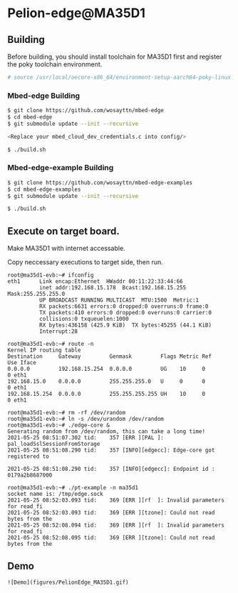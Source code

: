 # Pelion-edge@MA35D1

## Building

Before building, you should install toolchain for MA35D1 first and register the poky toolchain environment.

```bash
# source /usr/local/oecore-x86_64/environment-setup-aarch64-poky-linux
```

### Mbed-edge Building

```bash
$ git clone https://github.com/wosayttn/mbed-edge
$ cd mbed-edge
$ git submodule update --init --recursive

<Replace your mbed_cloud_dev_credentials.c into config/>

$ ./build.sh
```

### Mbed-edge-example Building

```bash
$ git clone https://github.com/wosayttn/mbed-edge-examples
$ cd mbed-edge-examples
$ git submodule update --init --recursive

$ ./build.sh
```

## Execute on target board.

Make MA35D1 with internet accessable.

Copy neccessary executions to target side, then run.


```
root@ma35d1-evb:~# ifconfig
eth1      Link encap:Ethernet  HWaddr 00:11:22:33:44:66
          inet addr:192.168.15.178  Bcast:192.168.15.255  Mask:255.255.255.0
          UP BROADCAST RUNNING MULTICAST  MTU:1500  Metric:1
          RX packets:6631 errors:0 dropped:0 overruns:0 frame:0
          TX packets:410 errors:0 dropped:0 overruns:0 carrier:0
          collisions:0 txqueuelen:1000
          RX bytes:436158 (425.9 KiB)  TX bytes:45255 (44.1 KiB)
          Interrupt:28

root@ma35d1-evb:~# route -n
Kernel IP routing table
Destination     Gateway         Genmask         Flags Metric Ref    Use Iface
0.0.0.0         192.168.15.254  0.0.0.0         UG    10     0        0 eth1
192.168.15.0    0.0.0.0         255.255.255.0   U     0      0        0 eth1
192.168.15.254  0.0.0.0         255.255.255.255 UH    10     0        0 eth1

root@ma35d1-evb:~# rm -rf /dev/random
root@ma35d1-evb:~# ln -s /dev/urandom /dev/random
root@ma35d1-evb:~# ./edge-core &
Generating random from /dev/random, this can take a long time!
2021-05-25 08:51:07.302 tid:    357 [ERR ][PAL ]: pal_loadSslSessionFromStorage
2021-05-25 08:51:08.290 tid:    357 [INFO][edgecc]: Edge-core got registered to

2021-05-25 08:51:08.290 tid:    357 [INFO][edgecc]: Endpoint id : 0179a2b8687000

root@ma35d1-evb:~# ./pt-example -n ma35d1
socket name is: /tmp/edge.sock
2021-05-25 08:52:03.093 tid:    369 [ERR ][rf  ]: Invalid parameters for read_fi
2021-05-25 08:52:03.093 tid:    369 [ERR ][tzone]: Could not read bytes from the
2021-05-25 08:52:08.094 tid:    369 [ERR ][rf  ]: Invalid parameters for read_fi
2021-05-25 08:52:08.095 tid:    369 [ERR ][tzone]: Could not read bytes from the

```

## Demo

    ![Demo](figures/PelionEdge_MA35D1.gif)